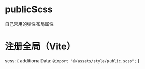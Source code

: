 # publicScss
自己常用的弹性布局属性
# 注册全局（Vite）
  scss: {
    additionalData: `@import "@/assets/style/public.scss";`
  }
